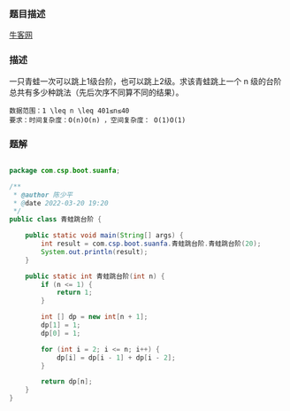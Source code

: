 ### 题目描述
[牛客网](https://www.nowcoder.com/practice/8c82a5b80378478f9484d87d1c5f12a4?tpId=13&tqId=23261&ru=%2Fta%2Fcoding-interviews&qru=%2Fta%2Fcoding-interviews%2Fquestion-ranking&sourceUrl=)

### 描述
一只青蛙一次可以跳上1级台阶，也可以跳上2级。求该青蛙跳上一个 n 级的台阶总共有多少种跳法（先后次序不同算不同的结果）。

```
数据范围：1 \leq n \leq 401≤n≤40
要求：时间复杂度：O(n)O(n) ，空间复杂度： O(1)O(1)
```

### 题解
```java

package com.csp.boot.suanfa;

/**
 * @author 陈少平
 * @date 2022-03-20 19:20
 */
public class 青蛙跳台阶 {

    public static void main(String[] args) {
        int result = com.csp.boot.suanfa.青蛙跳台阶.青蛙跳台阶(20);
        System.out.println(result);
    }

    public static int 青蛙跳台阶(int n) {
        if (n <= 1) {
            return 1;
        }

        int [] dp = new int[n + 1];
        dp[1] = 1;
        dp[0] = 1;

        for (int i = 2; i <= n; i++) {
            dp[i] = dp[i - 1] + dp[i - 2];
        }

        return dp[n];
    }
}
```
